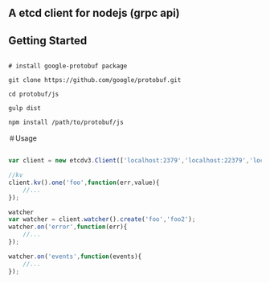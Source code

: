 ## A etcd client for nodejs (grpc api)

## Getting Started

```shell

# install google-protobuf package

git clone https://github.com/google/protobuf.git

cd protobuf/js

gulp dist

npm install /path/to/protobuf/js

```

＃Usage

```javascript

var client = new etcdv3.Client(['localhost:2379','localhost:22379','localhost:32379']);

//kv
client.kv().one('foo',function(err,value){
    //...
});

watcher
var watcher = client.watcher().create('foo','foo2');
watcher.on('error',function(err){
    //...
});

watcher.on('events',function(events){
    //...
});

```
